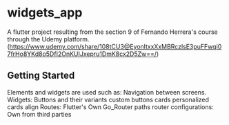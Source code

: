 # widgets_app

A flutter project resulting from the section 9 of Fernando Herrera's course through the Udemy platform. (https://www.udemy.com/share/108tCU3@EyonltxxXxMBRczlsE3puFFwqi07frHo8YKd8o5DfI2OnKUIJxepru1DmK8cx2D5Zw==/)

## Getting Started
Elements and widgets are used such as: 
Navigation between screens.
Widgets:
     Buttons and their variants
     custom buttons
     cards
     personalized cards
     align
 Routes:
     Flutter's Own
     Go_Router
     paths
     router configurations:
         Own
         from third parties